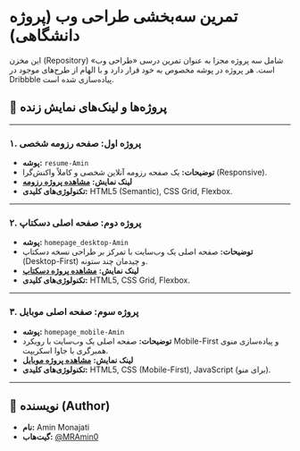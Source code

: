 # تمرین سه‌بخشی طراحی وب (پروژه دانشگاهی)

این مخزن (Repository) شامل سه پروژه مجزا به عنوان تمرین درسی «طراحی وب» است. هر پروژه در پوشه مخصوص به خود قرار دارد و با الهام از طرح‌های موجود در Dribbble پیاده‌سازی شده است.

## 🚀 پروژه‌ها و لینک‌های نمایش زنده

---

### ۱. پروژه اول: صفحه رزومه شخصی
* **پوشه:** `resume-Amin`
* **توضیحات:** یک صفحه رزومه آنلاین شخصی و کاملاً واکنش‌گرا (Responsive).
* **لینک نمایش:** **<a href="https://mramin0.github.io/my-web-assignments/resume-Amin/" target="_blank">مشاهده پروژه رزومه</a>**
* **تکنولوژی‌های کلیدی:** HTML5 (Semantic), CSS Grid, Flexbox.

---

### ۲. پروژه دوم: صفحه اصلی دسکتاپ
* **پوشه:** `homepage_desktop-Amin`
* **توضیحات:** صفحه اصلی یک وب‌سایت با تمرکز بر طراحی نسخه دسکتاپ (Desktop-First) و چیدمان چند ستونه.
* **لینک نمایش:** **<a href="https://mramin0.github.io/my-web-assignments/homepage_desktop-Amin/" target="_blank">مشاهده پروژه دسکتاپ</a>**
* **تکنولوژی‌های کلیدی:** HTML5, CSS Grid, Flexbox.

---

### ۳. پروژه سوم: صفحه اصلی موبایل
* **پوشه:** `homepage_mobile-Amin`
* **توضیحات:** صفحه اصلی یک وب‌سایت با رویکرد Mobile-First و پیاده‌سازی منوی همبرگری با جاوا اسکریپت.
* **لینک نمایش:** **<a href="https://mramin0.github.io/my-web-assignments/homepage_mobile-Amin/" target="_blank">مشاهده پروژه موبایل</a>**
* **تکنولوژی‌های کلیدی:** HTML5, CSS (Mobile-First), JavaScript (برای منو).


---

## 👤 نویسنده (Author)
* **نام:** Amin Monajati
* **گیت‌هاب:** <a href="https://github.com/MRAmin0" target="_blank">@MRAmin0</a>